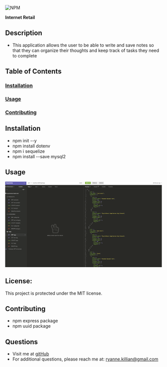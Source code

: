 ![NPM](https://img.shields.io/npm/l/inquirer)

**Internet Retail**

  ## **Description**
  * This application allows the user to be able to write and save notes so that they can organize their thoughts and keep track of tasks they need to complete
  
  ## **Table of Contents**
  ### [Installation](#Installation)
  ### [Usage](#Usage) 
  ### [Contributing](#contributing)
    
  ## Installation
  * npm init --y
  * npm install dotenv
  * npm i sequelize
  * npm install --save mysql2
  
  
  ## Usage
 ![this is a screenshot of my website](./screenshot.png)

  ## **License:**
  This project is protected under the MIT license.

  ## Contributing
  * npm express package
  * npm uuid package
  
  ## **Questions**
  * Visit me at [gitHub](http://www.github.com/ryannekillian)
  * For additional questions, please reach me at: ryanne.killian@gmail.com
